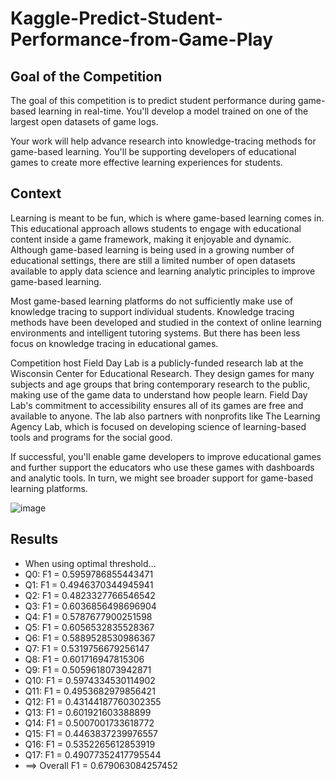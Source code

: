 # Kaggle-Predict-Student-Performance-from-Game-Play

## Goal of the Competition
The goal of this competition is to predict student performance during game-based learning in real-time. You'll develop a model trained on one of the largest open datasets of game logs.

Your work will help advance research into knowledge-tracing methods for game-based learning. You'll be supporting developers of educational games to create more effective learning experiences for students.

## Context
Learning is meant to be fun, which is where game-based learning comes in. This educational approach allows students to engage with educational content inside a game framework, making it enjoyable and dynamic. Although game-based learning is being used in a growing number of educational settings, there are still a limited number of open datasets available to apply data science and learning analytic principles to improve game-based learning.

Most game-based learning platforms do not sufficiently make use of knowledge tracing to support individual students. Knowledge tracing methods have been developed and studied in the context of online learning environments and intelligent tutoring systems. But there has been less focus on knowledge tracing in educational games.

Competition host Field Day Lab is a publicly-funded research lab at the Wisconsin Center for Educational Research. They design games for many subjects and age groups that bring contemporary research to the public, making use of the game data to understand how people learn. Field Day Lab's commitment to accessibility ensures all of its games are free and available to anyone. The lab also partners with ​​​nonprofits like The Learning Agency Lab, which is focused on developing science of learning-based tools and programs for the social good.

If successful, you'll enable game developers to improve educational games and further support the educators who use these games with dashboards and analytic tools. In turn, we might see broader support for game-based learning platforms.

![image](https://user-images.githubusercontent.com/116000600/233784417-938ea32c-0e13-4eee-b7f9-d5e593000763.png)


## Results

* When using optimal threshold...
* Q0: F1 = 0.5959786855443471
* Q1: F1 = 0.4946370344945941
* Q2: F1 = 0.4823327766546542
* Q3: F1 = 0.6036856498696904
* Q4: F1 = 0.5787677900251598
* Q5: F1 = 0.6056532835528367
* Q6: F1 = 0.5889528530986367
* Q7: F1 = 0.5319756679256147
* Q8: F1 = 0.601716947815306
* Q9: F1 = 0.5059618073942871
* Q10: F1 = 0.5974334530114902
* Q11: F1 = 0.4953682979856421
* Q12: F1 = 0.43144187760302355
* Q13: F1 = 0.601921603388899
* Q14: F1 = 0.5007001733618772
* Q15: F1 = 0.4463837239976557
* Q16: F1 = 0.5352265612853919
* Q17: F1 = 0.49077352417795544
* ==> Overall F1 = 0.679063084257452
